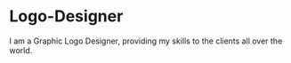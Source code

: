 # Logo-Designer
I am a Graphic Logo Designer, providing my skills to the clients all over the world.
